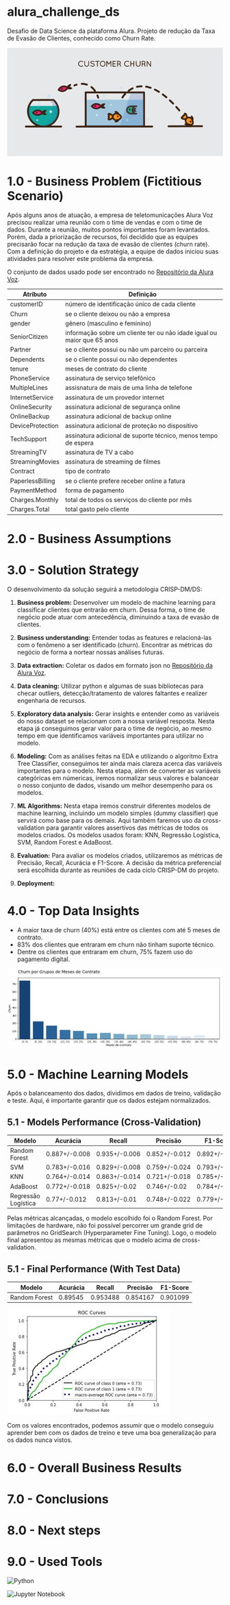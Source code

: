 # alura_challenge_ds
Desafio de Data Science da plataforma Alura. Projeto de redução da Taxa de Evasão de Clientes, conhecido como Churn Rate.


<img src="images/customer_churn.jpg" alt="logo" style="zoom:100% ;" />


# 1.0 - Business Problem (Fictitious Scenario)

Após alguns anos de atuação, a empresa de teletomunicações Alura Voz precisou realizar uma reunião com o time de vendas e com o time de dados. Durante a reunião, muitos pontos importantes foram levantados. Porém, dada a priorização de recursos, foi decidido que as equipes precisarão focar na redução da taxa de evasão de clientes (churn rate). Com a definição do projeto e da estratégia, a equipe de dados iniciou suas atividades para resolver este problema da empresa.

O conjunto de dados usado pode ser encontrado no <a href="https://github.com/sthemonica/alura-voz">Repositório da Alura Voz</a>.

|Atributo | Definição
------------ | -------------
|customerID | número de identificação único de cada cliente|
|Churn | se o cliente deixou ou não a empresa |
|gender | gênero (masculino e feminino) |
|SeniorCitizen | informação sobre um cliente ter ou não idade igual ou maior que 65 anos |
|Partner | se o cliente possui ou não um parceiro ou parceira|
|Dependents | se o cliente possui ou não dependentes|
|tenure | meses de contrato do cliente|
|PhoneService | assinatura de serviço telefônico|
|MultipleLines | assisnatura de mais de uma linha de telefone |
|InternetService | assinatura de um provedor internet |
|OnlineSecurity | assinatura adicional de segurança online |
|OnlineBackup | assinatura adicional de backup online |
|DeviceProtection | assinatura adicional de proteção no dispositivo |
|TechSupport | assinatura adicional de suporte técnico, menos tempo de espera |
|StreamingTV | assinatura de TV a cabo |
|StreamingMovies | assinatura de streaming de filmes |
|Contract | tipo de contrato |
|PaperlessBilling | se o cliente prefere receber online a fatura |
|PaymentMethod | forma de pagamento |
|Charges.Monthly | total de todos os serviços do cliente por mês |
|Charges.Total | total gasto pelo cliente |


# 2.0 - Business Assumptions


# 3.0 - Solution Strategy

O desenvolvimento da solução seguirá a metodologia CRISP-DM/DS:

1. **Business problem:** Desenvolver um modelo de machine learning para classificar clientes que entrarão em churn. Dessa forma, o time de negócio pode atuar com antecedência, diminuindo a taxa de evasão de clientes.

2. **Business understanding:** Entender todas as features e relacioná-las com o fenômeno a ser identificado (churn). Encontrar as métricas do negócio de forma a nortear nossas análises futuras.

3. **Data extraction:** Coletar os dados em formato json no <a href="https://github.com/sthemonica/alura-voz">Repositório da Alura Voz</a>.

4. **Data cleaning:** Utilizar python e algumas de suas bibliotecas para checar outliers, detecção/tratamento de valores faltantes e realizer engenharia de recursos.

5. **Exploratory data analysis:** Gerar insights e entender como as variáveis do nosso dataset se relacionam com a nossa variável resposta. Nesta etapa já conseguimos gerar valor para o time de negócio, ao mesmo tempo em que identificamos variáveis importantes para utilizar no modelo.

6. **Modeling:** Com as análises feitas na EDA e utilizando o algoritmo Extra Tree Classifier, conseguimos ter ainda mais clareza acerca das variáveis importantes para o modelo. Nesta etapa, além de converter as variáveis categóricas em númericas, iremos normalizar seus valores e balancear o nosso conjunto de dados, visando um melhor desempenho para os modelos.

7. **ML Algorithms:** Nesta etapa iremos construir diferentes modelos de machine learning, incluindo um modelo simples (dummy classifier) que servirá como base para os demais. Aqui também faremos uso da cross-validation para garantir valores assertivos das métricas de todos os modelos criados. Os modelos usados foram: KNN, Regressão Logística, SVM, Random Forest e AdaBoost.

8. **Evaluation:** Para avaliar os modelos criados, utilizaremos as métricas de Precisão, Recall, Acurácia e F1-Score. A decisão da métrica preferencial será escolhida durante as reuniões de cada ciclo CRISP-DM do projeto.

9. **Deployment:**

# 4.0 - Top Data Insights

- A maior taxa de churn (40%) está entre os clientes com até 5 meses de contrato.
- 83% dos clientes que entraram em churn não tinham suporte técnico.
- Dentre os clientes que entraram em churn, 75% fazem uso do pagamento digital.

<img src="images/churn_chart.JPG" alt="logo" style="zoom:70% ;" />

# 5.0 - Machine Learning Models

Após o balanceamento dos dados, dividimos em dados de treino, validação e teste. Aqui, é importante garantir que os dados estejam normalizados.

## 5.1 - Models Performance (Cross-Validation)

|Modelo | Acurácia | Recall | Precisão | F1-Score
------------ | ------------- | ------------- | ------------- | -------------
|Random Forest | 0.887+/-0.008| 0.935+/-0.006	| 0.852+/-0.012| 0.892+/-0.008|
|SVM | 0.783+/-0.016|	0.829+/-0.008|	0.759+/-0.024|	0.793+/-0.012|
|KNN | 0.764+/-0.014|	0.863+/-0.014|	0.721+/-0.018|	0.785+/-0.01|
|AdaBoost | 0.772+/-0.018|	0.825+/-0.02|	0.746+/-0.02|	0.784+/-0.016
|Regressão Logística | 0.77+/-0.012|	0.813+/-0.01|	0.748+/-0.022|	0.779+/-0.008

Pelas métricas alcançadas, o modelo escolhido foi o Random Forest. Por limitações de hardware, não foi possível percorrer um grande grid de parâmetros no GridSearch (Hyperparameter Fine Tuning). Logo, o modelo final apresentou as mesmas métricas que o modelo acima de cross-validation.

## 5.1 - Final Performance (With Test Data)

|Modelo | Acurácia | Recall | Precisão | F1-Score
------------ | ------------- | ------------- | ------------- | -------------
|Random Forest | 0.89545|	0.953488|	0.854167|	0.901099

<img src="images/roc.JPG" alt="logo" style="zoom:100% ;" />

<spacer type="horizontal" width="100" height="100">  </spacer>

Com os valores encontrados, podemos assumir que o modelo conseguiu aprender bem com os dados de treino e teve uma boa generalização para os dados nunca vistos.

# 6.0 - Overall Business Results


# 7.0 - Conclusions


# 8.0 - Next steps


# 9.0 - Used Tools

![Python](https://img.shields.io/badge/python-3670A0?style=for-the-badge&logo=python&logoColor=ffdd54)

![Jupyter Notebook](https://img.shields.io/badge/jupyter-%23FA0F00.svg?style=for-the-badge&logo=jupyter&logoColor=white)

<!-- ![Heroku](https://img.shields.io/badge/heroku-%23430098.svg?style=for-the-badge&logo=heroku&logoColor=white)

![JavaScript](https://img.shields.io/badge/JavaScript-F7DF1E?style=for-the-badge&logo=javascript&logoColor=black) -->
